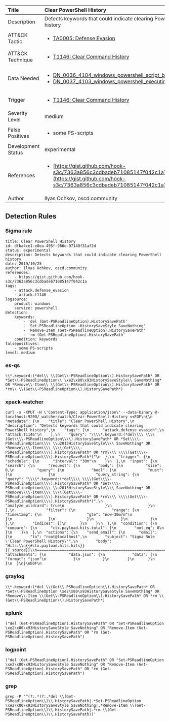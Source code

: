 | Title                | Clear PowerShell History                                                                                                                                                 |
|:---------------------|:------------------------------------------------------------------------------------------------------------------------------------------------------------|
| Description          | Detects keywords that could indicate clearing PowerShell history                                                                                                                                           |
| ATT&amp;CK Tactic    |  <ul><li>[TA0005: Defense Evasion](https://attack.mitre.org/tactics/TA0005)</li></ul>  |
| ATT&amp;CK Technique | <ul><li>[T1146: Clear Command History](https://attack.mitre.org/techniques/T1146)</li></ul>  |
| Data Needed          | <ul><li>[DN_0036_4104_windows_powershell_script_block](../Data_Needed/DN_0036_4104_windows_powershell_script_block.md)</li><li>[DN_0037_4103_windows_powershell_executing_pipeline](../Data_Needed/DN_0037_4103_windows_powershell_executing_pipeline.md)</li></ul>  |
| Trigger              | <ul><li>[T1146: Clear Command History](../Triggers/T1146.md)</li></ul>  |
| Severity Level       | medium |
| False Positives      | <ul><li>some PS-scripts</li></ul>  |
| Development Status   | experimental |
| References           | <ul><li>[https://gist.github.com/hook-s3c/7363a856c3cdbadeb71085147f042c1a](https://gist.github.com/hook-s3c/7363a856c3cdbadeb71085147f042c1a)</li></ul>  |
| Author               | Ilyas Ochkov, oscd.community |


## Detection Rules

### Sigma rule

```
title: Clear PowerShell History
id: dfba4ce1-e0ea-495f-986e-97140f31af2d
status: experimental
description: Detects keywords that could indicate clearing PowerShell history
date: 2019/10/25
author: Ilyas Ochkov, oscd.community
references:
    - https://gist.github.com/hook-s3c/7363a856c3cdbadeb71085147f042c1a
tags:
    - attack.defense_evasion
    - attack.t1146
logsource:
    product: windows
    service: powershell
detection:
    keywords:
        - 'del (Get-PSReadlineOption).HistorySavePath'
        - 'Set-PSReadlineOption –HistorySaveStyle SaveNothing'
        - 'Remove-Item (Get-PSReadlineOption).HistorySavePath'
        - 'rm (Get-PSReadlineOption).HistorySavePath'
    condition: keywords
falsepositives:
    - some PS-scripts
level: medium

```





### es-qs
    
```
\\*.keyword:(*del\\ \\(Get\\-PSReadlineOption\\).HistorySavePath* OR *Set\\-PSReadlineOption\\ \xe2\x80\x93HistorySaveStyle\\ SaveNothing* OR *Remove\\-Item\\ \\(Get\\-PSReadlineOption\\).HistorySavePath* OR *rm\\ \\(Get\\-PSReadlineOption\\).HistorySavePath*)
```


### xpack-watcher
    
```
curl -s -XPUT -H \'Content-Type: application/json\' --data-binary @- localhost:9200/_watcher/watch/Clear-PowerShell-History <<EOF\n{\n  "metadata": {\n    "title": "Clear PowerShell History",\n    "description": "Detects keywords that could indicate clearing PowerShell history",\n    "tags": [\n      "attack.defense_evasion",\n      "attack.t1146"\n    ],\n    "query": "\\\\*.keyword:(*del\\\\ \\\\(Get\\\\-PSReadlineOption\\\\).HistorySavePath* OR *Set\\\\-PSReadlineOption\\\\ \\u2013HistorySaveStyle\\\\ SaveNothing* OR *Remove\\\\-Item\\\\ \\\\(Get\\\\-PSReadlineOption\\\\).HistorySavePath* OR *rm\\\\ \\\\(Get\\\\-PSReadlineOption\\\\).HistorySavePath*)"\n  },\n  "trigger": {\n    "schedule": {\n      "interval": "30m"\n    }\n  },\n  "input": {\n    "search": {\n      "request": {\n        "body": {\n          "size": 0,\n          "query": {\n            "bool": {\n              "must": [\n                {\n                  "query_string": {\n                    "query": "\\\\*.keyword:(*del\\\\ \\\\(Get\\\\-PSReadlineOption\\\\).HistorySavePath* OR *Set\\\\-PSReadlineOption\\\\ \\u2013HistorySaveStyle\\\\ SaveNothing* OR *Remove\\\\-Item\\\\ \\\\(Get\\\\-PSReadlineOption\\\\).HistorySavePath* OR *rm\\\\ \\\\(Get\\\\-PSReadlineOption\\\\).HistorySavePath*)",\n                    "analyze_wildcard": true\n                  }\n                }\n              ],\n              "filter": {\n                "range": {\n                  "timestamp": {\n                    "gte": "now-30m/m"\n                  }\n                }\n              }\n            }\n          }\n        },\n        "indices": []\n      }\n    }\n  },\n  "condition": {\n    "compare": {\n      "ctx.payload.hits.total": {\n        "not_eq": 0\n      }\n    }\n  },\n  "actions": {\n    "send_email": {\n      "email": {\n        "to": "root@localhost",\n        "subject": "Sigma Rule \'Clear PowerShell History\'",\n        "body": "Hits:\\n{{#ctx.payload.hits.hits}}{{_source}}\\n================================================================================\\n{{/ctx.payload.hits.hits}}",\n        "attachments": {\n          "data.json": {\n            "data": {\n              "format": "json"\n            }\n          }\n        }\n      }\n    }\n  }\n}\nEOF\n
```


### graylog
    
```
\\*.keyword:(*del \\(Get\\-PSReadlineOption\\).HistorySavePath* OR *Set\\-PSReadlineOption \xe2\x80\x93HistorySaveStyle SaveNothing* OR *Remove\\-Item \\(Get\\-PSReadlineOption\\).HistorySavePath* OR *rm \\(Get\\-PSReadlineOption\\).HistorySavePath*)
```


### splunk
    
```
("del (Get-PSReadlineOption).HistorySavePath" OR "Set-PSReadlineOption \xe2\x80\x93HistorySaveStyle SaveNothing" OR "Remove-Item (Get-PSReadlineOption).HistorySavePath" OR "rm (Get-PSReadlineOption).HistorySavePath")
```


### logpoint
    
```
("del (Get-PSReadlineOption).HistorySavePath" OR "Set-PSReadlineOption \xe2\x80\x93HistorySaveStyle SaveNothing" OR "Remove-Item (Get-PSReadlineOption).HistorySavePath" OR "rm (Get-PSReadlineOption).HistorySavePath")
```


### grep
    
```
grep -P '^(?:.*(?:.*del \\(Get-PSReadlineOption\\)\\.HistorySavePath|.*Set-PSReadlineOption \xe2\x80\x93HistorySaveStyle SaveNothing|.*Remove-Item \\(Get-PSReadlineOption\\)\\.HistorySavePath|.*rm \\(Get-PSReadlineOption\\)\\.HistorySavePath))'
```



